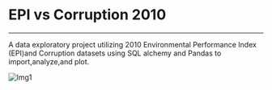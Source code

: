 # EPI vs Corruption 2010

***
A data exploratory project utilizing 2010 Environmental Performance Index (EPI)and Corruption datasets using SQL alchemy and Pandas to import,analyze,and plot.

![Img1](/Users/Jackie/Desktop/GH_Clones/EPI_2010/images/country_pop.png "Country Population")

